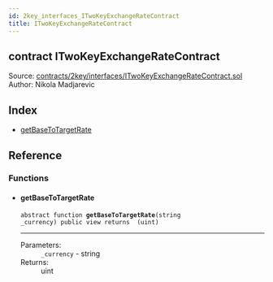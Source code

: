 ```yaml
---
id: 2key_interfaces_ITwoKeyExchangeRateContract
title: ITwoKeyExchangeRateContract
---
```


<div class="contract-doc"><div class="contract"><h2 class="contract-header"><span class="contract-kind">contract</span> ITwoKeyExchangeRateContract</h2><div class="source">Source: <a href="https://github.com/2keynet/web3-alpha/blob/v0.0.3/contracts/2key/interfaces/ITwoKeyExchangeRateContract.sol" target="_blank">contracts/2key/interfaces/ITwoKeyExchangeRateContract.sol</a></div><div class="author">Author: Nikola Madjarevic</div></div><div class="index"><h2>Index</h2><ul><li><a href="2key_interfaces_ITwoKeyExchangeRateContract.html#getBaseToTargetRate">getBaseToTargetRate</a></li></ul></div><div class="reference"><h2>Reference</h2><div class="functions"><h3>Functions</h3><ul><li><div class="item function"><span id="getBaseToTargetRate" class="anchor-marker"></span><h4 class="name">getBaseToTargetRate</h4><div class="body"><code class="signature"><span>abstract </span>function <strong>getBaseToTargetRate</strong><span>(string _currency) </span><span>public </span><span>view </span><span>returns  (uint) </span></code><hr/><dl><dt><span class="label-parameters">Parameters:</span></dt><dd><div><code>_currency</code> - string</div></dd><dt><span class="label-return">Returns:</span></dt><dd>uint</dd></dl></div></div></li></ul></div></div></div>
